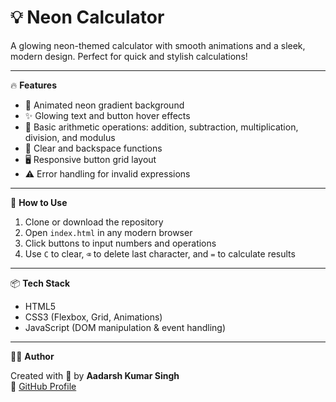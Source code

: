 # 💡 Neon Calculator

A glowing neon-themed calculator with smooth animations and a sleek, modern design. Perfect for quick and stylish calculations!

---

🔥 **Features**

- 🌈 Animated neon gradient background  
- ✨ Glowing text and button hover effects  
- 🔢 Basic arithmetic operations: addition, subtraction, multiplication, division, and modulus  
- 🧹 Clear and backspace functions  
- 🖥️ Responsive button grid layout  
- ⚠️ Error handling for invalid expressions  

---

🚀 **How to Use**

1. Clone or download the repository  
2. Open `index.html` in any modern browser  
3. Click buttons to input numbers and operations  
4. Use `C` to clear, `⌫` to delete last character, and `=` to calculate results  

---

📦 **Tech Stack**

- HTML5  
- CSS3 (Flexbox, Grid, Animations)  
- JavaScript (DOM manipulation & event handling)  

---

🙋‍♂️ **Author**

Created with 💙 by **Aadarsh Kumar Singh**  
🔗 [GitHub Profile](https://github.com/Aadarsh225)
